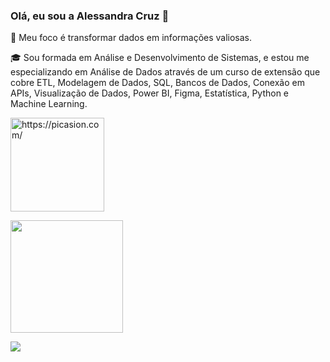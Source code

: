 ### Olá, eu sou a Alessandra Cruz 👋 

🎯 Meu foco é transformar dados em informações valiosas.

🎓 Sou formada em Análise e Desenvolvimento de Sistemas, e estou me especializando em Análise de Dados através de um curso de extensão que cobre ETL, Modelagem de Dados, SQL, Bancos de Dados, Conexão em APIs, Visualização de Dados, Power BI, Figma, Estatística, Python e Machine Learning.


<a href="https://picasion.com/"><img src="https://i.picasion.com/pic92/26b30fb08747a22b4409f1ab969d33d3.gif" width="150" height="150" border="0" alt="https://picasion.com/" /></a><br/>

<div>
  <a href="https://github.com/alessandrasouzacruz">
    <img height="180em" src="https://github-readme-stats.vercel.app/api/top-langs/?username=alessandrasouzacruz&layout=compact&langs_count=7&theme=dracula"/>
  </a>
</div>


<a href="https://www.linkedin.com/in/alessandrasouzacruz" target="_blank"><img src="https://img.shields.io/badge/-LinkedIn-%230077B5?style=for-the-badge&logo=linkedin&logoColor=white" target="_blank"></a> 

